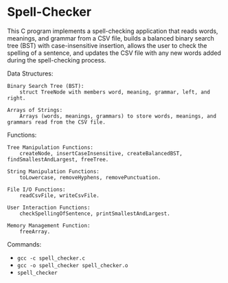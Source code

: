 # Spell-Checker

This C program implements a spell-checking application that reads words, meanings, and grammar from a CSV file, builds a balanced binary search tree (BST) with case-insensitive insertion, allows the user to check the spelling of a sentence, and updates the CSV file with any new words added during the spell-checking process.

Data Structures:

    Binary Search Tree (BST):
        struct TreeNode with members word, meaning, grammar, left, and right.

    Arrays of Strings:
        Arrays (words, meanings, grammars) to store words, meanings, and grammars read from the CSV file.

Functions:

    Tree Manipulation Functions:
        createNode, insertCaseInsensitive, createBalancedBST, findSmallestAndLargest, freeTree.

    String Manipulation Functions:
        toLowercase, removeHyphens, removePunctuation.

    File I/O Functions:
        readCsvFile, writeCsvFile.

    User Interaction Functions:
        checkSpellingOfSentence, printSmallestAndLargest.

    Memory Management Function:
        freeArray.


Commands:
- `gcc -c spell_checker.c`
- `gcc -o spell_checker spell_checker.o`
- `spell_checker`
